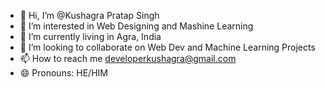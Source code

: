 - 👋 Hi, I’m @Kushagra Pratap Singh
- 👀 I’m interested in Web Designing and Mashine Learning
-  🌱 I’m currently living in Agra, India
- 💞️ I’m looking to collaborate on Web Dev and Machine Learning Projects
- 📫 How to reach me developerkushagra@gmail.com
- 😄 Pronouns: HE/HIM
